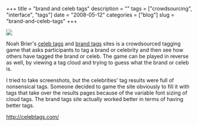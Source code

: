 +++
title = "brand and celeb tags"
description = ""
tags = ["crowdsourcing", "interface", "tags"]
date = "2008-05-12"
categories = ["blog"]
slug = "brand-and-celeb-tags"
+++



  <div class="notebook-screenshot"><a href="http://celebtags.com/"><img src="//konigi.com/media/bluga/wt48283d745a527.jpg"/></a></div><p>Noah Brier's <a href="http://celebtags.com/">celeb tags</a> and <a href="http://brandtags.com/">brand tags</a> sites is a crowdsourced tagging game that asks participants to tag a brand or celebrity and then see how others have tagged the brand or celeb. The game can be played in reverse as well, by viewing a tag cloud and trying to guess what the brand or celeb is.</p>
<p>I tried to take screenshots, but the celebrities' tag results were full of nonsensical tags. Someone decided to game the site obviously to fill it with tags that take over the results pages because of the variable font sizing of cloud tags. The brand tags site actually worked better in terms of having better tags. </p>
    
  <a href="http://celebtags.com/">http://celebtags.com/</a>
